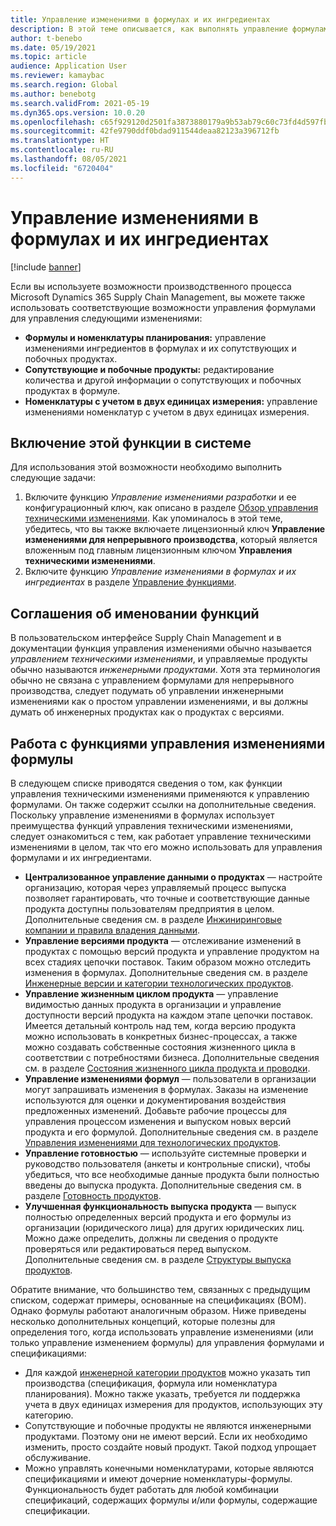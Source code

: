 ```yaml
---
title: Управление изменениями в формулах и их ингредиентах
description: В этой теме описывается, как выполнять управление формулами и управлять изменениями в справочнике процесса производства.
author: t-benebo
ms.date: 05/19/2021
ms.topic: article
audience: Application User
ms.reviewer: kamaybac
ms.search.region: Global
ms.author: benebotg
ms.search.validFrom: 2021-05-19
ms.dyn365.ops.version: 10.0.20
ms.openlocfilehash: c65f929120d2501fa3873880179a9b53ab79c60c73fd4d597fb6151b1c5bb2b9
ms.sourcegitcommit: 42fe9790ddf0bdad911544deaa82123a396712fb
ms.translationtype: HT
ms.contentlocale: ru-RU
ms.lasthandoff: 08/05/2021
ms.locfileid: "6720404"
---
```

# <a name="manage-changes-in-formulas-and-their-ingredients"></a>Управление изменениями в формулах и их ингредиентах

[!include [banner](../includes/banner.md)]

Если вы используете возможности производственного процесса Microsoft Dynamics 365 Supply Chain Management, вы можете также использовать соответствующие возможности управления формулами для управления следующими изменениями:

- **Формулы и номенклатуры планирования:** управление изменениями ингредиентов в формулах и их сопутствующих и побочных продуктах.
- **Сопутствующие и побочные продукты:** редактирование количества и другой информации о сопутствующих и побочных продуктах в формуле.
- **Номенклатуры с учетом в двух единицах измерения:** управление изменениями номенклатур с учетом в двух единицах измерения.

## <a name="turn-on-this-feature-in-your-system"></a>Включение этой функции в системе

Для использования этой возможности необходимо выполнить следующие задачи:

1. Включите функцию *Управление изменениями разработки* и ее конфигурационный ключ, как описано в разделе [Обзор управления техническими изменениями](product-engineering-overview.md). Как упоминалось в этой теме, убедитесь, что вы также включаете лицензионный ключ **Управление изменениями для непрерывного производства**, который является вложенным под главным лицензионным ключом **Управления техническими изменениями**.
1. Включите функцию *Управление изменениями в формулах и их ингредиентах* в разделе [Управление функциями](../../fin-ops-core/fin-ops/get-started/feature-management/feature-management-overview.md).

## <a name="feature-naming-conventions"></a>Соглашения об именовании функций

В пользовательском интерфейсе Supply Chain Management и в документации функция управления изменениями обычно называется *управлением техническими изменениями*, и управляемые продукты обычно называются *инженерными продуктами*. Хотя эта терминология обычно не связана с управлением формулами для непрерывного производства, следует подумать об управлении инженерными изменениями как о простом управлении изменениями, и вы должны думать об инженерных продуктах как о продуктах с версиями.

## <a name="work-with-formula-change-management-features"></a>Работа с функциями управления изменениями формулы

В следующем списке приводятся сведения о том, как функции управления техническими изменениями применяются к управлению формулами. Он также содержит ссылки на дополнительные сведения. Поскольку управление изменениями в формулах использует преимущества функций управления техническими изменениями, следует ознакомиться с тем, как работает управление техническими изменениями в целом, так что его можно использовать для управления формулами и их ингредиентами.

- **Централизованное управление данными о продуктах** — настройте организацию, которая через управляемый процесс выпуска позволяет гарантировать, что точные и соответствующие данные продукта доступны пользователям предприятия в целом. Дополнительные сведения см. в разделе [Инжиниринговые компании и правила владения данными](engineering-org-data-ownership-rules.md).
- **Управление версиями продукта** — отслеживание изменений в продуктах с помощью версий продукта и управление продуктом на всех стадиях цепочки поставок. Таким образом можно отследить изменения в формулах. Дополнительные сведения см. в разделе [Инженерные версии и категории технологических продуктов](engineering-versions-product-category.md).
- **Управление жизненным циклом продукта** — управление видимостью данных продукта в организации и управление доступности версий продукта на каждом этапе цепочки поставок. Имеется детальный контроль над тем, когда версию продукта можно использовать в конкретных бизнес-процессах, а также можно создавать собственные состояния жизненного цикла в соответствии с потребностями бизнеса. Дополнительные сведения см. в разделе [Состояния жизненного цикла продукта и проводки](product-lifecycle-state-transactions.md).
- **Управление изменениями формул** — пользователи в организации могут запрашивать изменения в формулах. Заказы на изменение используются для оценки и документирования воздействия предложенных изменений. Добавьте рабочие процессы для управления процессом изменения и выпуском новых версий продукта и его формулой. Дополнительные сведения см. в разделе [Управления изменениями для технологических продуктов](engineering-change-management.md).
- **Управление готовностью** — используйте системные проверки и руководство пользователя (анкеты и контрольные списки), чтобы убедиться, что все необходимые данные продукта были полностью введены до выпуска продукта. Дополнительные сведения см. в разделе [Готовность продуктов](product-readiness.md).
- **Улучшенная функциональность выпуска продукта** — выпуск полностью определенных версий продукта и его формулы из организации (юридического лица) для других юридических лиц. Можно даже определить, должны ли сведения о продукте проверяться или редактироваться перед выпуском. Дополнительные сведения см. в разделе [Структуры выпуска продуктов](release-product-structure.md).

Обратите внимание, что большинство тем, связанных с предыдущим списком, содержат примеры, основанные на спецификациях (BOM). Однако формулы работают аналогичным образом. Ниже приведены несколько дополнительных концепций, которые полезны для определения того, когда использовать управление изменениями (или только управление изменением формулы) для управления формулами и спецификациями:

- Для каждой [инженерной категории продуктов](engineering-versions-product-category.md) можно указать тип производства (спецификация, формула или номенклатура планирования). Можно также указать, требуется ли поддержка учета в двух единицах измерения для продуктов, использующих эту категорию.
- Сопутствующие и побочные продукты не являются инженерными продуктами. Поэтому они не имеют версий. Если их необходимо изменить, просто создайте новый продукт. Такой подход упрощает обслуживание.
- Можно управлять конечными номенклатурами, которые являются спецификациями и имеют дочерние номенклатуры-формулы. Функциональность будет работать для любой комбинации спецификаций, содержащих формулы и/или формулы, содержащие спецификации.
